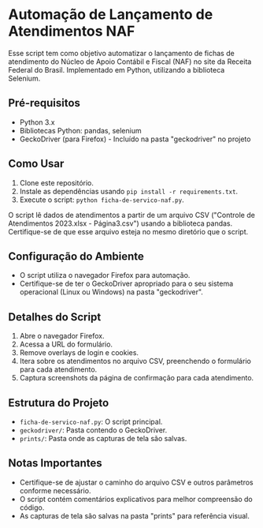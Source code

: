 # Automação de Lançamento de Atendimentos NAF

Esse script tem como objetivo automatizar o lançamento de fichas de atendimento do Núcleo de Apoio Contábil e Fiscal (NAF) no site da Receita Federal do Brasil. Implementado em Python, utilizando a biblioteca Selenium.

## Pré-requisitos

- Python 3.x
- Bibliotecas Python: pandas, selenium
- GeckoDriver (para Firefox) - Incluído na pasta "geckodriver" no projeto

## Como Usar

1. Clone este repositório.
2. Instale as dependências usando `pip install -r requirements.txt`.
3. Execute o script: `python ficha-de-servico-naf.py`.

O script lê dados de atendimentos a partir de um arquivo CSV ("Controle de Atendimentos 2023.xlsx - Página3.csv") usando a biblioteca pandas. Certifique-se de que esse arquivo esteja no mesmo diretório que o script.

## Configuração do Ambiente

- O script utiliza o navegador Firefox para automação.
- Certifique-se de ter o GeckoDriver apropriado para o seu sistema operacional (Linux ou Windows) na pasta "geckodriver".

## Detalhes do Script

1. Abre o navegador Firefox.
2. Acessa a URL do formulário.
3. Remove overlays de login e cookies.
4. Itera sobre os atendimentos no arquivo CSV, preenchendo o formulário para cada atendimento.
5. Captura screenshots da página de confirmação para cada atendimento.

## Estrutura do Projeto

- `ficha-de-servico-naf.py`: O script principal.
- `geckodriver/`: Pasta contendo o GeckoDriver.
- `prints/`: Pasta onde as capturas de tela são salvas.

## Notas Importantes

- Certifique-se de ajustar o caminho do arquivo CSV e outros parâmetros conforme necessário.
- O script contém comentários explicativos para melhor compreensão do código.
- As capturas de tela são salvas na pasta "prints" para referência visual.

